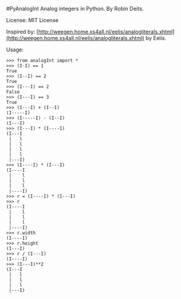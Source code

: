 #PyAnalogInt
Analog integers in Python. By Robin Deits. 

License: MIT License

Inspired by: [http://weegen.home.xs4all.nl/eelis/analogliterals.xhtml](http://weegen.home.xs4all.nl/eelis/analogliterals.xhtml) by Eelis. 


Usage:

    >>> from analogInt import *
    >>> (I-I) == 1
    True
    >>> (I--I) == 2
    True
    >>> (I---I) == 2
    False
    >>> (I---I) == 3
    True
    >>> (I---I) + (I--I)
    (I-----I)
    >>> (I-----I) - (I--I)
    (I---I)
    >>> (I---I) * (I----I)
    (I---I
     |   l
     |   l
     |   l
     |   l
     |---I)
    >>> (I----I) * (I---I)
    (I----I
     |    l
     |    l
     |    l
     |----I)
    >>> r = (I----I) * (I---I)
    >>> r
    (I----I
     |    l
     |    l
     |    l
     |----I)
    >>> r.width
    (I----I)
    >>> r.height
    (I---I)
    >>> r / (I---I)
    (I----I)
    >>> (I---I)**2
    (I---I
     |   l
     |   l
     |   l
     |---I)
